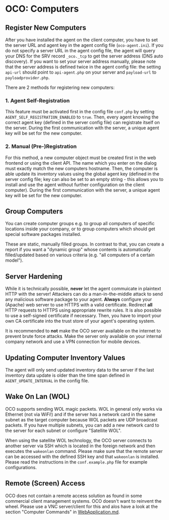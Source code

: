 # OCO: Computers

## Register New Computers
After you have installed the agent on the client computer, you have to set the server URL and agent key in the agent config file (`oco-agent.ini`). If you do not specify a server URL in the agent config file, the agent will query your DNS for the SRV record `_oco._tcp` to get the server address (DNS auto discovery). If you want to set your server address manually, please note that the server address is defined twice in the agent config file: the setting `api-url` should point to `api-agent.php` on your server and `payload-url` to `payloadprovider.php`.

There are 2 methods for registering new computers:

### 1. Agent Self-Registration
This feature must be activated first in the config file `conf.php` by setting `AGENT_SELF_REGISTRATION_ENABLED` to `true`. Then, every agent knowing the correct agent key (defined in the server config file) can registrate itself on the server. During the first communication with the server, a unique agent key will be set for the new computer.

### 2. Manual (Pre-)Registration
For this method, a new computer object must be created first in the web frontend or using the client API. The name which you enter on the dialog must exactly match the new computers hostname. Then, the computer is able update its inventory values using the global agent key (defined in the server config file; key can also be set to an empty string - this allows you to install and use the agent without further configuration on the client computer). During the first communication with the server, a unique agent key will be set for the new computer.

## Group Computers
You can create computer groups e.g. to group all computers of specific locations inside your company, or to group computers which should get special software packages installed.

These are static, manually filled groups. In contrast to that, you can create a report if you want a "dynamic group" whose contents is automatically filled/updated based on various criteria (e.g. "all computers of a certain model").

## Server Hardening
While it is technically possible, **never** let the agent commuicate in plaintext HTTP with the server! Attackers can do a man-in-the-middle attack to send any malicious software package to your agent. **Always** configure your (Apache) web server to use HTTPS with a valid certificate. Redirect **all** HTTP requests to HTTPS using appropriate rewrite rules. It is also possible to use a self-signed certificate if necessary. Then, you have to import your own CA certificate into the trust store of your agent's operating system.

It is recommended to **not** make the OCO server available on the internet to prevent brute force attacks. Make the server only available on your internal company network and use a VPN connection for mobile devices.

## Updating Computer Inventory Values
The agent will only send updated inventory data to the server if the last inventory data update is older than the time span defined in `AGENT_UPDATE_INTERVAL` in the config file.

## Wake On Lan (WOL)
OCO supports sending WOL magic packets. WOL in general only works via Ethernet (not via WiFi!) and if the server has a network card in the same subnet as the target computer because WOL packets are UDP broadcast packets. If you have multiple subnets, you can add a new network card to the server for each subnet or configure "Satellite WOL".

When using the satellite WOL technology, the OCO server connects to another server via SSH which is located in the foreign network and then executes the `wakeonlan` command. Please make sure that the remote server can be accessed with the defined SSH key and that `wakeonlan` is installed. Please read the instructions in the `conf.example.php` file for example configurations.

## Remote (Screen) Access
OCO does not contain a remote access solution as found in some commercial client management systems. OCO doesn't want to reinvent the wheel. Please use a VNC server/client for this and alos have a look at the section "Computer Commands" in [WebApplication.md](WebApplication.md).
